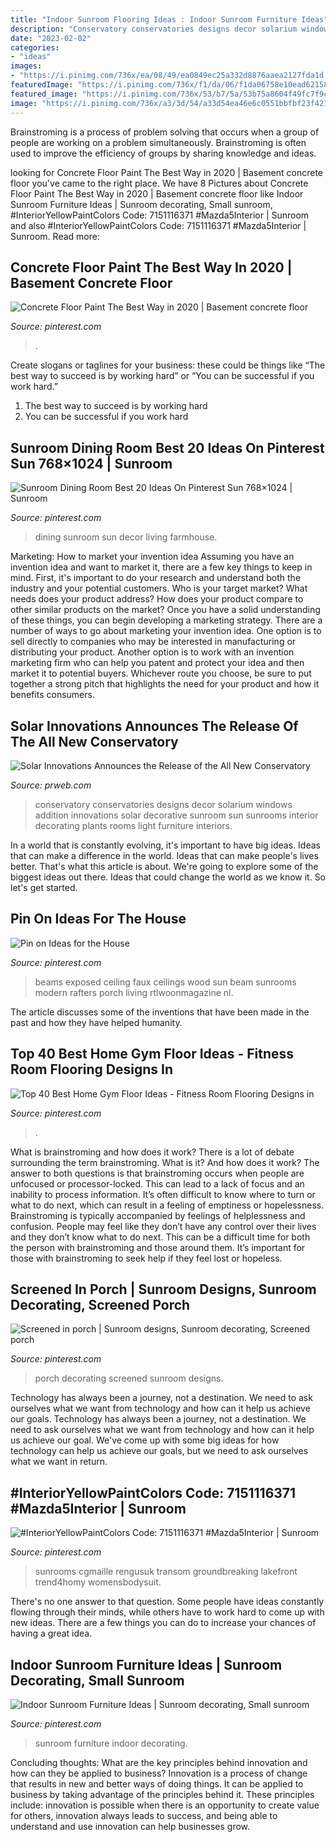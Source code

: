 ```yaml
---
title: "Indoor Sunroom Flooring Ideas : Indoor Sunroom Furniture Ideas"
description: "Conservatory conservatories designs decor solarium windows addition innovations solar decorative sunroom sun sunrooms interior decorating plants rooms light furniture interiors"
date: "2023-02-02"
categories:
- "ideas"
images:
- "https://i.pinimg.com/736x/ea/08/49/ea0849ec25a332d8876aaea2127fda1d.jpg"
featuredImage: "https://i.pinimg.com/736x/f1/da/06/f1da06758e10ead62158e777523de36c.jpg"
featured_image: "https://i.pinimg.com/736x/53/b7/5a/53b75a8604f49fc7f9c4ed8985c0445c.jpg"
image: "https://i.pinimg.com/736x/a3/3d/54/a33d54ea46e6c0551bbfbf23f421be87.jpg"
---
```



Brainstroming is a process of problem solving that occurs when a group of people are working on a problem simultaneously. Brainstroming is often used to improve the efficiency of groups by sharing knowledge and ideas.

	

		
looking for Concrete Floor Paint The Best Way in 2020 | Basement concrete floor you've came to the right place. We have 8 Pictures about Concrete Floor Paint The Best Way in 2020 | Basement concrete floor like Indoor Sunroom Furniture Ideas | Sunroom decorating, Small sunroom, #InteriorYellowPaintColors Code: 7151116371 #Mazda5Interior | Sunroom and also #InteriorYellowPaintColors Code: 7151116371 #Mazda5Interior | Sunroom. Read more:
		
    
## Concrete Floor Paint The Best Way In 2020 | Basement Concrete Floor

<img loading=lazy src="https://i.pinimg.com/736x/ea/08/49/ea0849ec25a332d8876aaea2127fda1d.jpg" onerror="this.onerror=null;this.src='https://tse1.mm.bing.net/th?id=OIP.QitorB52t6l9TpK2O79yLgHaFj&amp;pid=15.1';" alt="Concrete Floor Paint The Best Way in 2020 | Basement concrete floor">

_Source: pinterest.com_

>. 

	

Create slogans or taglines for your business: these could be things like “The best way to succeed is by working hard” or “You can be successful if you work hard.”
1. The best way to succeed is by working hard 
2. You can be successful if you work hard 

    
## Sunroom Dining Room Best 20 Ideas On Pinterest Sun 768×1024 | Sunroom

<img loading=lazy src="https://i.pinimg.com/736x/0b/45/84/0b4584e1a91ee50bcd17fa47011f72fe.jpg" onerror="this.onerror=null;this.src='https://tse2.mm.bing.net/th?id=OIP.Jqnt8H7c645f1hqfqnJZugHaJ3&amp;pid=15.1';" alt="Sunroom Dining Room Best 20 Ideas On Pinterest Sun 768×1024 | Sunroom">

_Source: pinterest.com_

>dining sunroom sun decor living farmhouse. 

	

Marketing: How to market your invention idea
Assuming you have an invention idea and want to market it, there are a few key things to keep in mind. First, it's important to do your research and understand both the industry and your potential customers. Who is your target market? What needs does your product address? How does your product compare to other similar products on the market? Once you have a solid understanding of these things, you can begin developing a marketing strategy.
There are a number of ways to go about marketing your invention idea. One option is to sell directly to companies who may be interested in manufacturing or distributing your product. Another option is to work with an invention marketing firm who can help you patent and protect your idea and then market it to potential buyers. Whichever route you choose, be sure to put together a strong pitch that highlights the need for your product and how it benefits consumers.

    
## Solar Innovations Announces The Release Of The All New Conservatory

<img loading=lazy src="http://ww1.prweb.com/prfiles/2007/10/17/246905/ConservatoryInterior.JPG" onerror="this.onerror=null;this.src='https://tse2.mm.bing.net/th?id=OIP.WN29_peQuKu18KP2A0OxwwHaFj&amp;pid=15.1';" alt="Solar Innovations Announces the Release of the All New Conservatory">

_Source: prweb.com_

>conservatory conservatories designs decor solarium windows addition innovations solar decorative sunroom sun sunrooms interior decorating plants rooms light furniture interiors. 

	

In a world that is constantly evolving, it's important to have big ideas. Ideas that can make a difference in the world. Ideas that can make people's lives better. That's what this article is about. We're going to explore some of the biggest ideas out there. Ideas that could change the world as we know it. So let's get started.

    
## Pin On Ideas For The House

<img loading=lazy src="https://i.pinimg.com/736x/d1/f1/56/d1f15636dfb0d7a4a2dd5af0a818ae76--exposed-beam-ceilings-exposed-beams.jpg" onerror="this.onerror=null;this.src='https://tse2.mm.bing.net/th?id=OIP.8BvExxZrXD5nhuvUMmEVoAHaKB&amp;pid=15.1';" alt="Pin on Ideas for the House">

_Source: pinterest.com_

>beams exposed ceiling faux ceilings wood sun beam sunrooms modern rafters porch living rtlwoonmagazine nl. 

	

The article discusses some of the inventions that have been made in the past and how they have helped humanity.

    
## Top 40 Best Home Gym Floor Ideas - Fitness Room Flooring Designs In

<img loading=lazy src="https://i.pinimg.com/736x/f1/da/06/f1da06758e10ead62158e777523de36c.jpg" onerror="this.onerror=null;this.src='https://tse1.mm.bing.net/th?id=OIP.74fvlycsY73g3IFwKEkd1wHaE7&amp;pid=15.1';" alt="Top 40 Best Home Gym Floor Ideas - Fitness Room Flooring Designs in">

_Source: pinterest.com_

>. 

	

What is brainstroming and how does it work?
There is a lot of debate surrounding the term brainstroming. What is it? And how does it work? The answer to both questions is that brainstroming occurs when people are unfocused or processor-locked. This can lead to a lack of focus and an inability to process information. It’s often difficult to know where to turn or what to do next, which can result in a feeling of emptiness or hopelessness.
Brainstroming is typically accompanied by feelings of helplessness and confusion. People may feel like they don’t have any control over their lives and they don’t know what to do next. This can be a difficult time for both the person with brainstroming and those around them. It’s important for those with brainstroming to seek help if they feel lost or hopeless.

    
## Screened In Porch | Sunroom Designs, Sunroom Decorating, Screened Porch

<img loading=lazy src="https://i.pinimg.com/736x/53/b7/5a/53b75a8604f49fc7f9c4ed8985c0445c.jpg" onerror="this.onerror=null;this.src='https://tse4.mm.bing.net/th?id=OIP.YTOKyh5L4zhwlfbpkrtbKgHaLH&amp;pid=15.1';" alt="Screened in porch | Sunroom designs, Sunroom decorating, Screened porch">

_Source: pinterest.com_

>porch decorating screened sunroom designs. 

	

Technology has always been a journey, not a destination. We need to ask ourselves what we want from technology and how can it help us achieve our goals.
Technology has always been a journey, not a destination. We need to ask ourselves what we want from technology and how can it help us achieve our goal. We've come up with some big ideas for how technology can help us achieve our goals, but we need to ask ourselves what we want in return.

    
## #InteriorYellowPaintColors Code: 7151116371 #Mazda5Interior | Sunroom

<img loading=lazy src="https://i.pinimg.com/736x/ee/7e/bc/ee7ebcc3e2f74e84544e570756c5bacc.jpg" onerror="this.onerror=null;this.src='https://tse3.mm.bing.net/th?id=OIP.fZHChMLfa9K5AFPov2VsqAHaFj&amp;pid=15.1';" alt="#InteriorYellowPaintColors Code: 7151116371 #Mazda5Interior | Sunroom">

_Source: pinterest.com_

>sunrooms cgmaille rengusuk transom groundbreaking lakefront trend4homy womensbodysuit. 

	

There's no one answer to that question. Some people have ideas constantly flowing through their minds, while others have to work hard to come up with new ideas. There are a few things you can do to increase your chances of having a great idea.

    
## Indoor Sunroom Furniture Ideas | Sunroom Decorating, Small Sunroom

<img loading=lazy src="https://i.pinimg.com/736x/a3/3d/54/a33d54ea46e6c0551bbfbf23f421be87.jpg" onerror="this.onerror=null;this.src='https://tse2.mm.bing.net/th?id=OIP.dQVTqL1GyccbrFnrmtivwAHaJ3&amp;pid=15.1';" alt="Indoor Sunroom Furniture Ideas | Sunroom decorating, Small sunroom">

_Source: pinterest.com_

>sunroom furniture indoor decorating. 

	

Concluding thoughts: What are the key principles behind innovation and how can they be applied to business?
Innovation is a process of change that results in new and better ways of doing things. It can be applied to business by taking advantage of the principles behind it. These principles include: innovation is possible when there is an opportunity to create value for others, innovation always leads to success, and being able to understand and use innovation can help businesses grow.

